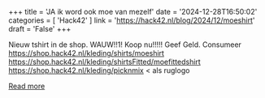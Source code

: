 +++
title = 'JA ik word ook moe van mezelf'
date = '2024-12-28T16:50:02'
categories = [ 
 'Hack42' 
] 
link = 'https://hack42.nl/blog/2024/12/moeshirt'
draft = 'False'
+++

Nieuw tshirt in de shop. WAUW!!1! Koop nu!!!!! Geef Geld. Consumeer https://shop.hack42.nl/kleding/shirts/moeshirt https://shop.hack42.nl/kleding/shirtsFitted/moefittedshirt https://shop.hack42.nl/kleding/picknmix &#60; als ruglogo

[Read more](https://hack42.nl/blog/2024/12/moeshirt)